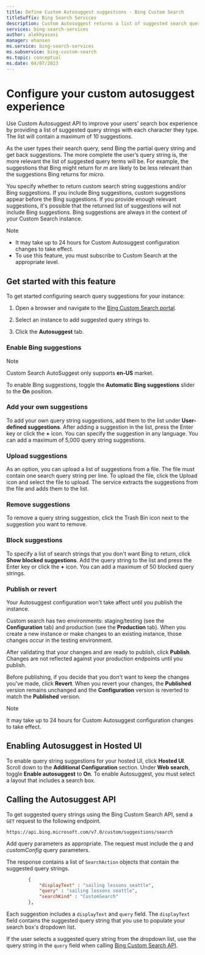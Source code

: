```yaml
---
title: Define Custom Autosuggest suggestions - Bing Custom Search
titleSuffix: Bing Search Services
description: Custom Autosuggest returns a list of suggested search query strings that are relevant to your search experience.
services: bing-search-services
author: alekhyasasi
manager: ehansen
ms.service: bing-search-services
ms.subservice: bing-custom-search
ms.topic: conceptual
ms.date: 04/07/2023
---
```


# Configure your custom autosuggest experience

Use Custom Autosuggest API to improve your users' search box experience by providing a list of suggested query strings with each character they type. The list will contain a maximum of 10 suggestions.

As the user types their search query, send Bing the partial query string and get back suggestions. The more complete the user’s query string is, the more relevant the list of suggested query terms will be. For example, the suggestions that Bing might return for *m* are likely to be less relevant than the suggestions Bing returns for *micro*.

You specify whether to return custom search string suggestions and/or Bing suggestions. If you include Bing suggestions, custom suggestions appear before the Bing suggestions. If you provide enough relevant suggestions, it's possible that the returned list of suggestions will not include Bing suggestions. Bing suggestions are always in the context of your Custom Search instance.

>[!NOTE]
>
> - It may take up to 24 hours for Custom Autosuggest configuration changes to take effect.
> - To use this feature, you must subscribe to Custom Search at the appropriate level.

## Get started with this feature

To get started configuring search query suggestions for your instance:

1. Open a browser and navigate to the [Bing Custom Search portal](https://customsearch.ai).  

1. Select an instance to add suggested query strings to.  

1. Click the **Autosuggest** tab.  

### Enable Bing suggestions

>[!NOTE]
> Custom Search AutoSuggest only supports **en-US** market.

To enable Bing suggestions, toggle the **Automatic Bing suggestions** slider to the **On** position.

### Add your own suggestions

To add your own query string suggestions, add them to the list under **User-defined suggestions**. After adding a suggestion in the list, press the Enter key or click the **+** icon. You can specify the suggestion in any language. You can add a maximum of 5,000 query string suggestions.

### Upload suggestions

As an option, you can upload a list of suggestions from a file. The file must contain one search query string per line. To upload the file, click the Upload icon and select the file to upload. The service extracts the suggestions from the file and adds them to the list.

### Remove suggestions

To remove a query string suggestion, click the Trash Bin icon next to the suggestion you want to remove.

### Block suggestions

To specify a list of search strings that you don't want Bing to return, click **Show blocked suggestions**. Add the query string to the list and press the Enter key or click the **+** icon. You can add a maximum of 50 blocked query strings.

### Publish or revert

Your Autosuggest configuration won't take affect until you publish the instance.

Custom search has two environments: staging/testing (see the **Configuration** tab) and production (see the **Production** tab). When you create a new instance or make changes to an existing instance, those changes occur in the testing environment.

After validating that your changes and are ready to publish, click **Publish**. Changes are not reflected against your production endpoints until you publish.

Before publishing, if you decide that you don't want to keep the changes you've made, click **Revert**. When you revert your changes, the **Published** version remains unchanged and the **Configuration** version is reverted to match the **Published** version.

>[!NOTE]  
>It may take up to 24 hours for Custom Autosuggest configuration changes to take effect.

## Enabling Autosuggest in Hosted UI

To enable query string suggestions for your hosted UI, click **Hosted UI**. Scroll down to the **Additional Configuration** section. Under **Web search**, toggle **Enable autosuggest** to **On**. To enable Autosuggest, you must select a layout that includes a search box.

## Calling the Autosuggest API

To get suggested query strings using the Bing Custom Search API, send a `GET` request to the following endpoint.

`https://api.bing.microsoft.com/v7.0/custom/suggestions/search`

Add query parameters as appropriate. The request must include the *q* and *customConfig* query parameters.

The response contains a list of `SearchAction` objects that contain the suggested query strings.

```json
        {  
            "displayText" : "sailing lessons seattle",  
            "query" : "sailing lessons seattle",  
            "searchKind" : "CustomSearch"  
        },  
```

Each suggestion includes a `displayText` and `query` field. The `displayText` field contains the suggested query string that you use to populate your search box's dropdown list.

If the user selects a suggested query string from the dropdown list, use the query string in the `query` field when calling [Bing Custom Search API](../overview.md).
